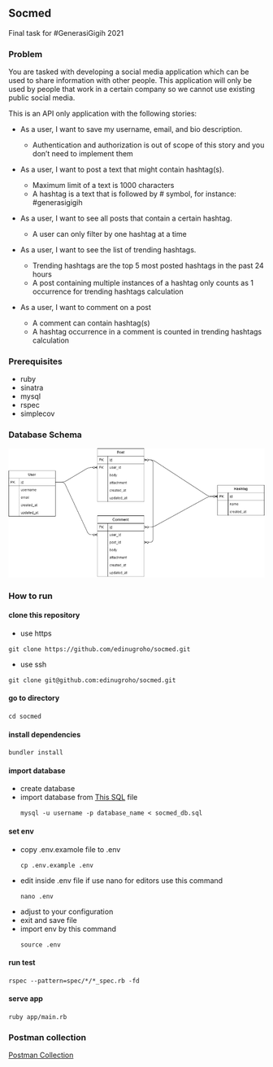 ## Socmed

Final task for #GenerasiGigih 2021

### Problem

You are tasked with developing a social media application which can be used to share information with other people. This application will only be used by people that work in a certain company so we cannot use existing public social media.

This is an API only application with the following stories:

 - As a user, I want to save my username, email, and bio description.
    - Authentication and authorization is out of scope of this story and you don’t need to implement them
 
 - As a user, I want to post a text that might contain hashtag(s).
    - Maximum limit of a text is 1000 characters
    - A hashtag is a text that is followed by # symbol, for instance: #generasigigih
 
 - As a user, I want to see all posts that contain a certain hashtag.
    - A user can only filter by one hashtag at a time

 - As a user, I want to see the list of trending hashtags.
    - Trending hashtags are the top 5 most posted hashtags in the past 24 hours
    - A post containing multiple instances of a hashtag only counts as 1 occurrence for trending hashtags calculation

 - As a user, I want to comment on a post
    - A comment can contain hashtag(s)
    - A hashtag occurrence in a comment is counted in trending hashtags calculation

### Prerequisites

 - ruby
 - sinatra
 - mysql
 - rspec
 - simplecov
 
### Database Schema 

![Database Scheema](/erd.png)

### How to run

#### clone this repository

 - use https
 ```
 git clone https://github.com/edinugroho/socmed.git
 ```
 - use ssh
 ```
 git clone git@github.com:edinugroho/socmed.git
 ```

#### go to directory

```
cd socmed
```

#### install dependencies 

```
bundler install
```

#### import database 

 - create database
 - import database from [This SQL](https://github.com/edinugroho/socmed/blob/main/app/db/socmed_db.sql) file
    ```
    mysql -u username -p database_name < socmed_db.sql
    ```

#### set env
 
 - copy .env.examole file to .env
    ```
    cp .env.example .env
    ```
 - edit inside .env file if use nano for editors use this command
    ```
    nano .env
    ```
 - adjust to your configuration
 - exit and save file
 - import env by this command
    ```
    source .env
    ```

#### run test

```
rspec --pattern=spec/*/*_spec.rb -fd
```

#### serve app

```
ruby app/main.rb
```

### Postman collection

[Postman Collection](https://github.com/edinugroho/socmed/blob/main/Final%20Task%20GenerasiGigih.postman_collection.json)
